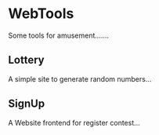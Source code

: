 # WebTools
Some tools for amusement.......  


## Lottery
A simple site to generate random numbers...  

## SignUp
A Website frontend for register contest...    


